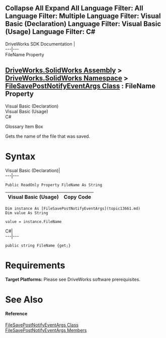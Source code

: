 Collapse All Expand All Language Filter: All  Language Filter: Multiple  Language Filter: Visual Basic (Declaration) Language Filter: Visual Basic (Usage) Language Filter: C#  
---  
DriveWorks SDK Documentation  |   
---|---  
FileName Property   
  
[DriveWorks.SolidWorks Assembly](topic13342.md) > [DriveWorks.SolidWorks Namespace](topic13345.md) > [FileSavePostNotifyEventArgs Class](topic13661.md) : FileName Property  
---  
  
Visual Basic (Declaration)    
Visual Basic (Usage)    
C# 

Glossary Item Box

Gets the name of the file that was saved. 

# Syntax

Visual Basic (Declaration)|   
---|---  
      
    
    Public ReadOnly Property FileName As String  
  
Visual Basic (Usage)| Copy Code  
---|---  
      
    
    Dim instance As [FileSavePostNotifyEventArgs](topic13661.md)
    Dim value As String
     
    value = instance.FileName  
  
C#|   
---|---  
      
    
    public string FileName {get;}  
  
# Requirements

**Target Platforms:** Please see DriveWorks software prerequisites.

# See Also

#### Reference

[FileSavePostNotifyEventArgs Class](topic13661.md)   
[FileSavePostNotifyEventArgs Members](topic13662.md)


